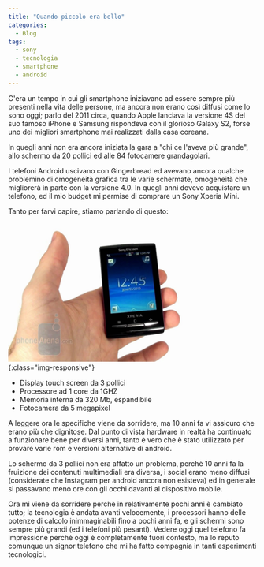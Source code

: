 ```yaml
---
title: "Quando piccolo era bello"
categories:
  - Blog
tags:
  - sony
  - tecnologia
  - smartphone
  - android
---
```


C'era un tempo in cui gli smartphone iniziavano ad essere sempre più presenti nella vita delle persone, ma ancora non erano così diffusi come lo sono oggi; parlo del 2011 circa, quando Apple lanciava la versione 4S del suo famoso iPhone e Samsung rispondeva con il glorioso Galaxy S2, forse uno dei migliori smartphone mai realizzati dalla casa coreana.

In quegli anni non era ancora iniziata la gara a "chi ce l'aveva più grande", allo schermo da 20 pollici ed alle 84 fotocamere grandagolari.

I telefoni Android uscivano con Gingerbread ed avevano ancora qualche problemino di omogeneità grafica tra le varie schermate, omogeneità che migliorerà in parte con la versione 4.0.
In quegli anni dovevo acquistare un telefono, ed il mio budget mi permise di comprare un Sony Xperia Mini.

Tanto per farvi capire, stiamo parlando di questo:

![sony](/assets/images/sony.jpg){:class="img-responsive"}

* Display touch screen da 3 pollici
* Processore ad 1 core da 1GHZ
* Memoria interna da 320 Mb, espandibile
* Fotocamera da 5 megapixel

A leggere ora le specifiche viene da sorridere, ma 10 anni fa vi assicuro che erano più che dignitose. Dal punto di vista hardware in realtà ha continuato a funzionare bene per diversi anni, tanto è vero che è stato utilizzato per provare varie rom e versioni alternative di android.

Lo schermo da 3 pollici non era affatto un problema, perchè 10 anni fa la fruizione dei contenuti multimediali era diversa, i social erano meno diffusi (considerate che Instagram per android ancora non esisteva) ed in generale si passavano meno ore con gli occhi davanti al dispositivo mobile.

Ora mi viene da sorridere perchè in relativamente pochi anni è cambiato tutto; la tecnologia è andata avanti velocemente, i processori hanno delle potenze di calcolo inimmaginabili fino a pochi anni fa, e gli schermi sono sempre più grandi (ed i telefoni più pesanti). Vedere oggi quel telefono fa impressione perchè oggi è completamente fuori contesto, ma lo reputo comunque un signor telefono che mi ha fatto compagnia in tanti esperimenti tecnologici.
